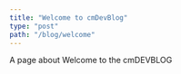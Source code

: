```yaml
---
title: "Welcome to cmDevBlog"
type: "post"
path: "/blog/welcome"
---
```


A page about Welcome to the cmDEVBLOG